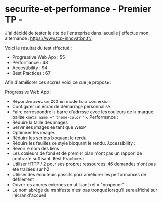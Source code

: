 # securite-et-performance - Premier TP -

J'ai décidé  de tester le site de l'entreprise dans laquelle j'effectue mon alternance :
https://www.tcp-innovation.fr/

Voici le résultat du test effectué :

  - Progressive Web App : 55
  - Performance : 48
  - Accessibility : 94
  - Best Practices : 67

Afin d'améliorer ces scores voici ce que je propose :

Progressive Web App :
  - Répondre avec un 200 en mode hors connexion
  - Configurer un écran de démarrage personnalisé
  - Faire correspondre la barre d'adresse avec les couleurs de la marque: balise `<meta name =" theme-color ">`.
Performance :
  - Réduire la taille des images
  - Servir des images en tant que WebP
  - Optimiser les images
  - Réduire les scripts bloquant le rendu
  - Réduire les feuilles de style bloquant le rendu.
Accessibility :
  - Revoir le nom des liens
  - Les couleurs de fond et de premier plan n'ont pas un rapport de contraste suffisant.
Best Practices :
  - Utiliser HTTP / 2 pour ses propres ressources: 46 demandes n'ont pas été traitées sur h2
  - Utiliser des écouteurs passifs pour améliorer les performances de défilement
  - Ouvrir les ancres externes en utilisant rel = "noopener"
  - Le nom abrégé du manifeste n'est pas tronqué lorsqu'il sera affiché sur l'écran d'accueil
